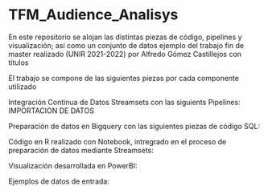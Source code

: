 # TFM_Audience_Analisys

En este repositorio se alojan las distintas piezas de código, pipelines y visualización; así como un conjunto de datos ejemplo del trabajo fin de master realizado (UNIR 2021-2022) por Alfredo Gómez Castillejos con títulos

El trabajo se compone de las siguientes piezas por cada componente utilizado

Integración Continua de Datos Streamsets con las siguients Pipelines:
IMPORTACION DE DATOS 


Preparación de datos en Bigquery con las siguientes piezas de código SQL:




Código en R realizado con Notebook, intregrado en el proceso de preparación de datos mediante Streamsets:




Visualización desarrollada en PowerBI:


Ejemplos de datos de entrada:

